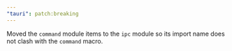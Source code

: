 ```yaml
---
"tauri": patch:breaking
---
```


Moved the `command` module items to the `ipc` module so its import name does not clash with the `command` macro.
